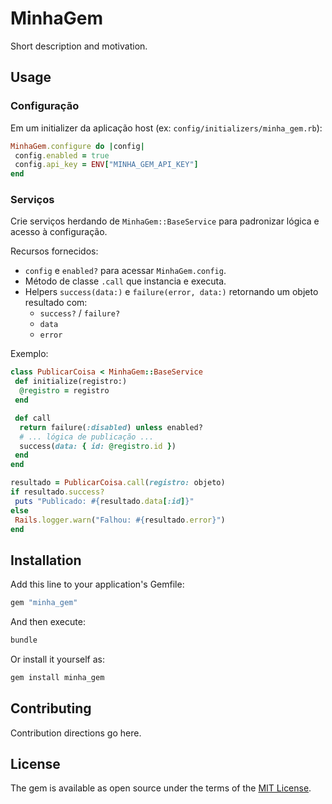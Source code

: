 # MinhaGem

Short description and motivation.

## Usage

### Configuração

Em um initializer da aplicação host (ex: `config/initializers/minha_gem.rb`):

```ruby
MinhaGem.configure do |config|
 config.enabled = true
 config.api_key = ENV["MINHA_GEM_API_KEY"]
end
```

### Serviços

Crie serviços herdando de `MinhaGem::BaseService` para padronizar lógica e acesso à configuração.

Recursos fornecidos:

- `config` e `enabled?` para acessar `MinhaGem.config`.
- Método de classe `.call` que instancia e executa.
- Helpers `success(data:)` e `failure(error, data:)` retornando um objeto resultado com:
 	- `success?` / `failure?`
 	- `data`
 	- `error`

Exemplo:

```ruby
class PublicarCoisa < MinhaGem::BaseService
 def initialize(registro:)
  @registro = registro
 end

 def call
  return failure(:disabled) unless enabled?
  # ... lógica de publicação ...
  success(data: { id: @registro.id })
 end
end

resultado = PublicarCoisa.call(registro: objeto)
if resultado.success?
 puts "Publicado: #{resultado.data[:id]}"
else
 Rails.logger.warn("Falhou: #{resultado.error}")
end
```

## Installation

Add this line to your application's Gemfile:

```ruby
gem "minha_gem"
```

And then execute:

```bash
bundle
```

Or install it yourself as:

```bash
gem install minha_gem
```

## Contributing

Contribution directions go here.

## License

The gem is available as open source under the terms of the [MIT License](https://opensource.org/licenses/MIT).

